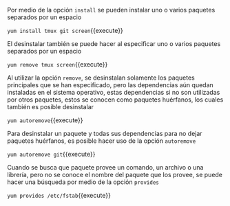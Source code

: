 Por medio de la opción `install` se pueden instalar uno o varios paquetes separados por un espacio

`yum install tmux git screen`{{execute}}

El desinstalar también se puede hacer al especificar uno o varios paquetes separados por un espacio

`yum remove tmux screen`{{execute}}

Al utilizar la opción `remove`, se desinstalan solamente los paquetes principales que se han especificado, pero las dependencias aún quedan instaladas en el sistema operativo, estas dependencias si no son utilizadas por otros paquetes, estos se conocen como paquetes huérfanos, los cuales también es posible desinstalar

`yum autoremove`{{execute}}

Para desinstalar un paquete y todas sus dependencias para no dejar paquetes huérfanos, es posible hacer uso de la opción `autoremove`

`yum autoremove git`{{execute}}

Cuando se busca que paquete provee un comando, un archivo o una librería, pero no se conoce el nombre del paquete que los provee, se puede hacer una búsqueda por medio de la opción `provides`

`yum provides /etc/fstab`{{execute}}
